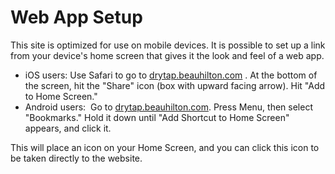 # Web App Setup

This site is optimized for use on mobile devices. It is possible to set
up a link from your device's home screen that gives it the look and feel
of a web app.

-   iOS users: Use Safari to go to [drytap.beauhilton.com](https://drytap.beauhilton.com/) . At the bottom
    of the screen, hit the "Share" icon (box with upward facing arrow).
    Hit "Add to Home Screen."
-   Android users:  Go to [drytap.beauhilton.com](https://drytap.beauhilton.com/). Press
    Menu, then select "Bookmarks." Hold it down until "Add Shortcut to
    Home Screen" appears, and click it.  

This will place an icon on your
    Home Screen, and you can click this icon to be taken directly to the
    website.
